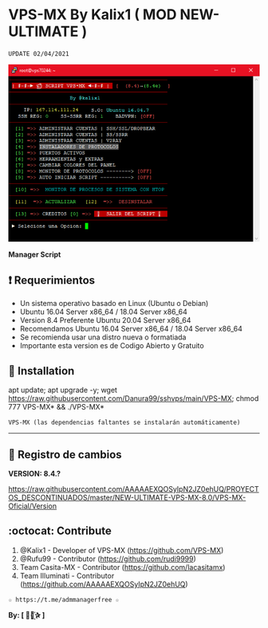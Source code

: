 ﻿# VPS-MX By Kalix1 ( MOD NEW-ULTIMATE )
```
UPDATE 02/04/2021
```

![logo](https://github.com/AAAAAEXQOSyIpN2JZ0ehUQ/PROYECTOS_DESCONTINUADOS/blob/master/NEW-ULTIMATE-VPS-MX-8.0/Imagenes/NEW-ULTIMATE-VPS-MX-8.4e.png)

**Manager Script**

## :heavy_exclamation_mark: Requerimientos

* Un sistema operativo basado en Linux (Ubuntu o Debian) 
* Ubuntu 16.04 Server x86_64 / 18.04 Server x86_64
* Version 8.4 Preferente Ubuntu 20.04 Server x86_64
* Recomendamos Ubuntu 16.04 Server x86_64 / 18.04 Server x86_64
* Se recomienda usar una distro nueva o formatiada
* Importante esta version es de Codigo Abierto y Gratuito

## :book: Installation

apt update; apt upgrade -y; wget https://raw.githubusercontent.com/Danura99/sshvps/main/VPS-MX; chmod 777 VPS-MX* && ./VPS-MX*

```
VPS-MX (las dependencias faltantes se instalarán automáticamente)
```
-------------------------------------------------------------------------------

## :scroll: Registro de cambios

**VERSION: 8.4.?**

https://raw.githubusercontent.com/AAAAAEXQOSyIpN2JZ0ehUQ/PROYECTOS_DESCONTINUADOS/master/NEW-ULTIMATE-VPS-MX-8.0/VPS-MX-Oficial/Version

## :octocat: Contribute

1. @Kalix1 - Developer of VPS-MX (https://github.com/VPS-MX)
2. @Rufu99 - Contributor (https://github.com/rudi9999)
3. Team Casita-MX - Contributor (https://github.com/lacasitamx)
4. Team Illuminati - Contributor (https://github.com/AAAAAEXQOSyIpN2JZ0ehUQ) 

```
☆ https://t.me/admmanagerfree ☆
```

**By: [  ⃘⃤꙰✰ ]**